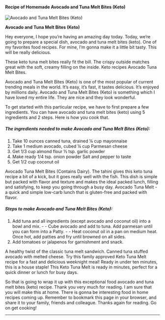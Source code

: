             

#### Recipe of Homemade Avocado and Tuna Melt Bites (Keto)

![Avocado and Tuna Melt Bites (Keto)](https://img-global.cpcdn.com/recipes/6a74f0e868717d08/751x532cq70/avocado-and-tuna-melt-bites-keto-recipe-main-photo.jpg)

**Avocado and Tuna Melt Bites (Keto)**

Hey everyone, I hope you’re having an amazing day today. Today, we’re going to prepare a special dish, avocado and tuna melt bites (keto). One of my favorites food recipes. For mine, I’m gonna make it a little bit tasty. This will be really delicious.

These keto tuna melt bites really fit the bill. The crispy outside matches great with the soft, creamy filling on the inside. Keto recipes Avocado Tuna Melt Bites.

Avocado and Tuna Melt Bites (Keto) is one of the most popular of current trending meals in the world. It’s easy, it’s fast, it tastes delicious. It’s enjoyed by millions daily. Avocado and Tuna Melt Bites (Keto) is something which I have loved my entire life. They are nice and they look wonderful.

To get started with this particular recipe, we have to first prepare a few ingredients. You can have avocado and tuna melt bites (keto) using 5 ingredients and 2 steps. Here is how you cook that.

##### The ingredients needed to make Avocado and Tuna Melt Bites (Keto):

1.  Take 10 ounces canned tuna, drained ¼ cup mayonnaise
2.  Take 1 medium avocado, cubed ¼ cup Parmesan cheese
3.  Get 1/3 cup almond flour ½ tsp. garlic powder
4.  Make ready 1/4 tsp. onion powder Salt and pepper to taste
5.  Get 1/2 cup coconut oil

Avocado Tuna Melt Bites (Contains Dairy). The tahini gives this keto tuna recipe a bit of a kick, but it goes really well with the fish. This dish is simple but packed with flavor and texture and makes the ideal packed lunch, filling and satisfying, to keep you going through a busy day. Avocado Tuna Melt - a quick and simple low-carb lunch that is gluten-free and packed with flavor.

##### Steps to make Avocado and Tuna Melt Bites (Keto):

1.  Add tuna and all ingredients (except avocado and coconut oil) into a bowl and mix. - - Cube avocado and add to tuna. Add parmesan until you can form into a Patty. - - Heat coconut oil in a pan on medium heat. Once hot, add patties and fry until browned on all sides.
2.  Add tomatoes or jalapenos for garnishment and snack.

A healthy twist of the classic tuna melt sandwich. Canned tuna stuffed avocado with melted cheese. Try this family approved Keto Tuna Melt recipe for a fast and delicious weeknight meal! Ready in under ten minutes, this is a house staple! This Keto Tuna Melt is ready in minutes, perfect for a quick dinner or lunch for busy days.

So that is going to wrap it up with this exceptional food avocado and tuna melt bites (keto) recipe. Thank you very much for reading. I am sure that you will make this at home. There is gonna be interesting food in home recipes coming up. Remember to bookmark this page in your browser, and share it to your family, friends and colleague. Thanks again for reading. Go on get cooking!

* * *